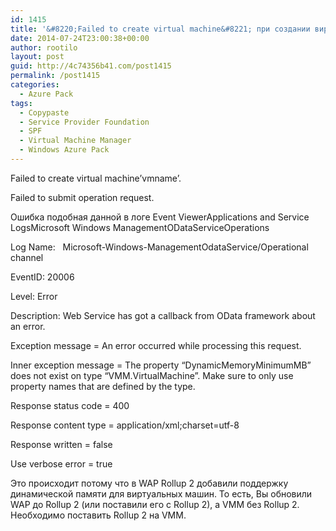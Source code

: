 ```yaml
---
id: 1415
title: '&#8220;Failed to create virtual machine&#8221; при создании виртуальной машины в Windows Azure Pack'
date: 2014-07-24T23:00:38+00:00
author: rootilo
layout: post
guid: http://4c74356b41.com/post1415
permalink: /post1415
categories:
  - Azure Pack
tags:
  - Copypaste
  - Service Provider Foundation
  - SPF
  - Virtual Machine Manager
  - Windows Azure Pack
---
```

Failed to create virtual machine&#8217;vmname&#8217;.
  
Failed to submit operation request.

Ошибка подобная данной в логе Event ViewerApplications and Service LogsMicrosoft Windows ManagementODataServiceOperations

Log Name:   Microsoft-Windows-ManagementOdataService/Operational channel
  
EventID: 20006
  
Level: Error
  
Description: Web Service has got a callback from OData framework about an error.
  
Exception message = An error occurred while processing this request.
  
Inner exception message = The property &#8220;DynamicMemoryMinimumMB&#8221; does not exist on type &#8220;VMM.VirtualMachine&#8221;. Make sure to only use property names that are defined by the type.
  
Response status code = 400
  
Response content type = application/xml;charset=utf-8
  
Response written = false
  
Use verbose error = true

Это происходит потому что в WAP Rollup 2 добавили поддержку динамической памяти для виртуальных машин. То есть, Вы обновили WAP до Rollup 2 (или поставили его с Rollup 2), а VMM без Rollup 2. Необходимо поставить Rollup 2 на VMM.